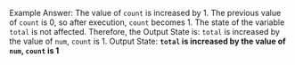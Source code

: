 Example Answer:
The value of `count` is increased by 1. The previous value of `count` is 0, so after execution, `count` becomes 1. The state of the variable `total` is not affected. Therefore, the Output State is: `total` is increased by the value of `num`, `count` is 1.
Output State: **`total` is increased by the value of `num`, `count` is 1**